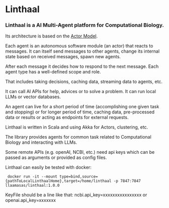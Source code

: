 # Linthaal 

### Linthaal is a AI Multi-Agent platform for Computational Biology. 
Its architecture is based on the [Actor Model](https://en.wikipedia.org/wiki/Actor_model). 

Each agent is an autonomous software module (an actor) that reacts to messages. 
It can itself send messages to other agents, change its internal state based on received messages, spawn new agents. 

After each message it decides how to respond to the next message. 
Each agent type has a well-defined scope and role.  

That includes taking decisions, caching data, streaming data to agents, etc.

It can call AI APIs for help, advices or to solve a problem. It can run local LLMs or vector databases. 

An agent can live for a short period of time (accomplishing one given task and stopping) or for longer period of time, 
caching data, pre-processed data or results or acting as endpoints for external requests. 

Linthaal is written in Scala and using Akka for Actors, clustering, etc.

The library provides agents for common task related to Computational Biology and interacting with LLMs.

Some remote APIs (e.g. openAI, NCBI, etc.) need api keys which can be passed as arguments or provided as config files.  

Linthaal can easily be tested with docker:

```shell
 docker run -it --mount type=bind,source={pathToLocalLinthaalHome},target=/home/linthaal -p 7847:7847 llaamasas/linthaal:1.0.0
``` 

KeyFile should be a line like that:
ncbi.api_key=xxxxxxxxxxxxxxxx
or
openai.api_key=xxxxxxx
                      

